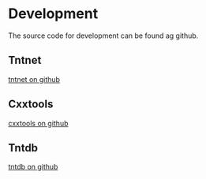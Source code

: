 Development
===========

The source code for development can be found ag github.

Tntnet
------
[tntnet on github](https://github.com/maekitalo/tntnet)

Cxxtools
--------
[cxxtools on github](https://github.com/maekitalo/cxxtools)

Tntdb
-----
[tntdb on github](https://github.com/maekitalo/tntdb)
